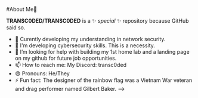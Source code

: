 #About Me👋


**TRANSC0DED/TRANSC0DED** is a ✨ _special_ ✨ repository because GitHub said so.

- 🔭 Curently developing my understanding in network security.
- 🌱 I'm developing cybersecurity skills. This is a necessity.
- 🤔 I’m looking for help with building my 1st home lab and a landing page on my github for future job opportunities.
- 📫 How to reach me: My Discord: transc0ded
- 😄 Pronouns: He/They
- ⚡ Fun fact: The designer of the rainbow flag was a Vietnam War veteran and drag performer named Gilbert Baker. 
--> 

